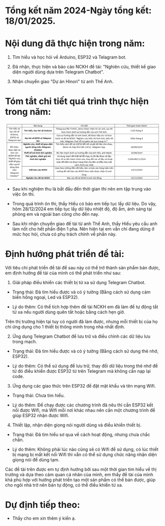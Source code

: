# Tổng kết năm 2024-Ngày tổng kết: 18/01/2025.

# Nội dung đã thực hiện trong năm:

1. Tìm hiểu và học hỏi về Arduino, ESP32 và Telagram bot.

2. Đã nhận, thực hiện và báo cáo NCKH đề tài: "Nghiên cứu, thiết kế giao diện người dùng dựa trên Telegram Chatbot".

3. Nhận chuyển giao "Dự án Hinori" từ anh Thế Anh.

# Tóm tắt chi tiết quá trình thực hiện trong năm:

![ảnh](bangtongket.png)

- Sau khi nghiệm thu là bắt đầu đến thời gian thi nên em tập trung vào việc ôn thi.

- Trong quá trình ôn thi, thầy Hiếu có bảo em tiếp tục lấy dữ liệu. 
Do vậy, hôm 28/12/2024 em tiếp tục lấy dữ liệu nhiệt độ, độ ẩm, ánh sáng tại phòng em và ngoài ban công cho đến nay.

- Sau khi nhận chuyển giao đề tài từ anh Thế Anh, thầy Hiếu yêu cầu anh làm nốt cho hết phần điện 1 pha.
Nên hiện tại em vẫn chỉ đang dừng ở mức học hỏi, chưa có phụ trách chính về phần này.

# Định hướng phát triển đề tài:

Với tiêu chí phát triển đề tài để sau này có thể trở thành sản phẩm bán được, em định hướng đề tài của mình có thể phát triển như sau:

1. Giải pháp điều khiển các thiết bị từ xa sử dụng Telegram Chatbot. 

- Trạng thái: Đã tìm hiểu được và có ý tưởng (Bằng cách sử dụng cảm biến hồng ngoại, Led và ESP32).

- Lý do thêm: Có thể tích hợp thêm đề tài NCKH em đã làm để tự động tắt từ xa nếu người dùng quên tắt hoặc bằng cách hẹn giờ.

Trên thị trường hiện tại tuy có người đã làm được, nhưng mỗi thiết bị của họ chỉ ứng dụng cho 1 thiết bị thông minh trong nhà nhất định.

2. Ứng dụng Telegram Chatbot để lưu trữ và điều chỉnh các dữ liệu lưu trong mạch.

- Trạng thái: Đã tìm hiểu được và có ý tưởng (Bằng cách sử dụng thẻ nhớ, ESP32).

- Lý do thêm: Có thể sử dụng để lưu trữ, thay đổi dữ liệu trong thẻ nhớ để từ đó điều khiển được ESP32 từ trên Telegram mà không cần nạp lại code. 

3. Ứng dụng các giao thức trên ESP32 để đặt mật khẩu và tên mạng Wifi.

- Trạng thái: Chưa tìm hiểu.

- Lý do thêm: Để chạy được các chương trình đã nêu thì cần ESP32 kết nối được Wifi, mà Wifi mỗi nơi khác nhau nên cần một chương trình để giúp ESP32 nhận được Wifi.

4. Thiết lập, nhận diện giọng nói người dùng và điều khiển thiết bị.

- Trạng thái: Đã tìm hiểu sơ qua về cách hoạt động, nhưng chưa chắc chắn.

- Lý do thêm: Không phải lúc nào cũng sẽ có Wifi để sử dụng, có lúc thiết bị mạng bị mất kết nối Wifi thì vẫn có thể sử dụng chức năng nhận diện giọng nói để dùng tạm.

Các đề tài trên được em tự định hướng bởi sau một thời gian tìm hiểu về thị trường và dựa theo cảm quan cá nhân của mình,
em thấy đề tài của mình khá phù hợp với hướng phát triển tạo một sản phẩm có thể bán được, giúp cho ngôi nhà trở nên bán tự động, có thể điều khiển từ xa.

# Dự định tiếp theo:

- Thầy cho em xin thêm ý kiến ạ.